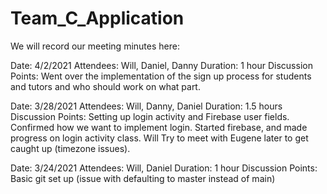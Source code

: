 # Team_C_Application

We will record our meeting minutes here:

Date: 4/2/2021
Attendees: Will, Daniel, Danny
Duration: 1 hour
Discussion Points: Went over the implementation of the sign up process for students and tutors and who should work on what part.

Date: 3/28/2021
Attendees: Will, Danny, Daniel
Duration: 1.5 hours
Discussion Points: Setting up login activity and Firebase user fields. Confirmed how we want to implement login. Started firebase, and made progress on login activity class. Will Try to meet with Eugene later to get caught up (timezone issues).

Date: 3/24/2021
Attendees: Will, Daniel
Duration: 1 hour
Discussion Points: Basic git set up (issue with defaulting to master instead of main)

